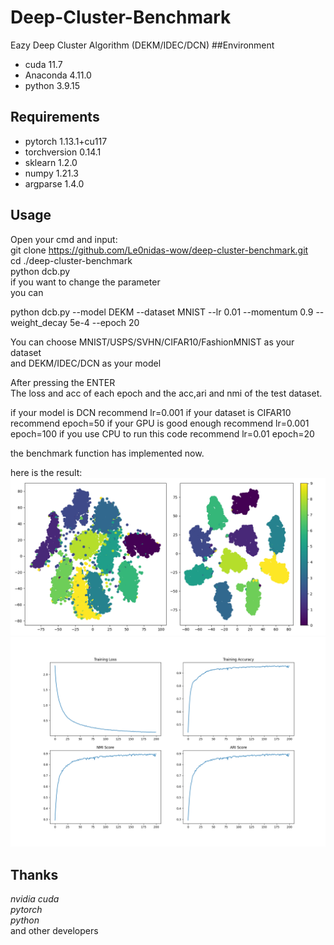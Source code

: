 # Deep-Cluster-Benchmark
Eazy Deep Cluster Algorithm (DEKM/IDEC/DCN)
##Environment
+ cuda 11.7
+ Anaconda 4.11.0
+ python 3.9.15
## Requirements 
+ pytorch 1.13.1+cu117
+ torchversion 0.14.1
+ sklearn 1.2.0
+ numpy 1.21.3
+ argparse 1.4.0
## Usage
Open your cmd and input:  
git clone https://github.com/Le0nidas-wow/deep-cluster-benchmark.git  
cd ./deep-cluster-benchmark  
python dcb.py  
if you want to change the parameter  
you can   
  
python dcb.py --model DEKM --dataset MNIST --lr 0.01 --momentum 0.9 --weight_decay 5e-4 --epoch 20  
  
You can choose MNIST/USPS/SVHN/CIFAR10/FashionMNIST as your dataset  
and DEKM/IDEC/DCN as your model  
  
After pressing the ENTER  
The loss and acc of each epoch and the acc,ari and nmi of the test dataset.  
  
if your model is DCN recommend lr=0.001
if your dataset is CIFAR10 recommend epoch=50
if your GPU is good enough recommend lr=0.001 epoch=100
if you use CPU to run this code recommend lr=0.01 epoch=20 
  

the benchmark function has  implemented now.  

here is the result:  
![image1](./result/DEKM_MNIST_epoch_10_result.png)
![image1](./result/DEKM_USPS_result.png)

## Thanks
 
*nvidia cuda*  
*pytorch*  
*python*  
and other developers  








